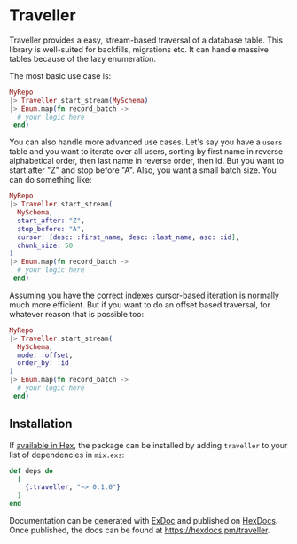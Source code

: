 # Traveller

Traveller provides a easy, stream-based traversal of a database table. This library is well-suited for backfills, migrations etc. It can handle massive tables because of the lazy enumeration.

The most basic use case is:

```elixir
MyRepo
|> Traveller.start_stream(MySchema)
|> Enum.map(fn record_batch ->
  # your logic here
 end)
```

You can also handle more advanced use cases. Let's say you have a `users` table and you want to iterate over all users, sorting by first name in reverse alphabetical order, then last name in reverse order, then id. But you want to start after "Z" and stop before "A". Also, you want a small batch size. You can do something like:

```elixir
MyRepo
|> Traveller.start_stream(
  MySchema,
  start_after: "Z",
  stop_before: "A",
  cursor: [desc: :first_name, desc: :last_name, asc: :id],
  chunk_size: 50
)
|> Enum.map(fn record_batch ->
  # your logic here
 end)
```

Assuming you have the correct indexes cursor-based iteration is normally much more efficient. But if you want to do an offset based traversal, for whatever reason that is possible too:

```elixir
MyRepo
|> Traveller.start_stream(
  MySchema,
  mode: :offset,
  order_by: :id
)
|> Enum.map(fn record_batch ->
  # your logic here
 end)
```

## Installation

If [available in Hex](https://hex.pm/docs/publish), the package can be installed
by adding `traveller` to your list of dependencies in `mix.exs`:

```elixir
def deps do
  [
    {:traveller, "~> 0.1.0"}
  ]
end
```

Documentation can be generated with [ExDoc](https://github.com/elixir-lang/ex_doc)
and published on [HexDocs](https://hexdocs.pm). Once published, the docs can
be found at <https://hexdocs.pm/traveller>.

